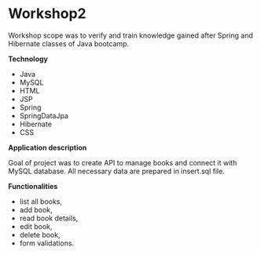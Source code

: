 # Workshop2
Workshop scope was to verify and train knowledge gained after Spring and Hibernate classes of Java bootcamp.

**Technology**
- Java
- MySQL
- HTML
- JSP
- Spring
- SpringDataJpa
- Hibernate
- CSS

**Application description**

Goal of project was to create API to manage books and connect it with MySQL database.
All necessary data are prepared in insert.sql file.

**Functionalities**
- list all books,
- add book,
- read book details,
- edit book,
- delete book,
- form validations.
